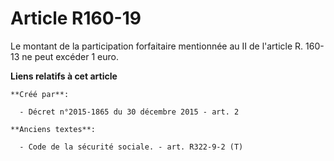 # Article R160-19

Le montant de la participation forfaitaire mentionnée au II de l'article  R. 160-13 ne peut excéder 1 euro.

**Liens relatifs à cet article**

	**Créé par**:

	  - Décret n°2015-1865 du 30 décembre 2015 - art. 2

	**Anciens textes**:

	  - Code de la sécurité sociale. - art. R322-9-2 (T)
